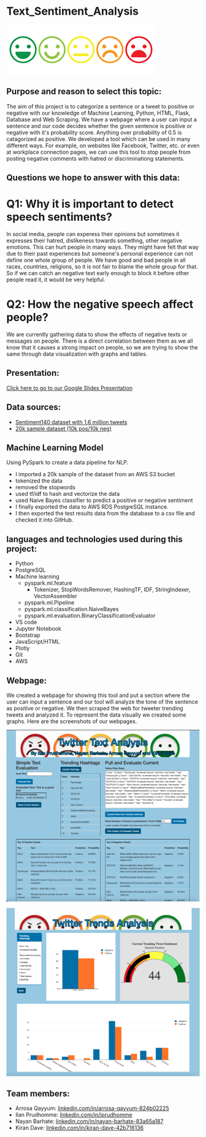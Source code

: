 # Text_Sentiment_Analysis
![image](https://github.com/Arrosa123/Text_Sentiment_Analysis/blob/main/images1.png)

## Purpose and reason to select this topic:

  The aim of this project is to categorize a sentence or a tweet to positive or negative with our knowledge of Machine Learning, Python, HTML, Flask, Database and Web Scraping. We have a webpage where a user can input a sentence and our code decides whether the given sentence is positive or negative with it's probability score. Anything over probability of 0.5 is catagorized as positive. We developed a tool which can be used in many different ways. For example, on websites like Facebook, Twitter, etc. or even at workplace connection pages, we can use this tool to stop people from posting negative comments with hatred or discriminationg statements.

## Questions we hope to answer with this data:

# Q1: Why it is important to detect speech sentiments?
In social media, people can experess their opinions but sometimes it expresses their hatred, dislikeness towards somethng, other negative emotions. This can hurt people in many ways. They might have felt that way due to their past experiences but someone's personal experience can not define one whole group of people. We have good and bad people in all races, countries, religions, so it is not fair to blame the whole group for that. So if we can catch an negative text early enough to block it before other people read it, it would be very helpful.

# Q2: How the negative speech affect people?
We are currently gathering data to show the effects of negative texts or messages on people. There is a direct correlation between them as we all know that it causes a  strong impact on people, so we are trying to show the same through data visualization with graphs and tables.

## Presentation: 
[Click here to go to our Google Slides Presentation](https://docs.google.com/presentation/d/1JQpK-gHvPBrHtgzteNTrwzFp4QcuEgPoajs-kB3tmf4/edit?usp=sharing)

## Data sources: 
- [Sentiment140 dataset with 1.6 million tweets](http://help.sentiment140.com/for-students)
- [20k sample dataset (10k pos/10k neg)](./Resources/sentiment_analysis_10k.csv)

## Machine Learning Model
Using PySpark to create a data pipeline for NLP.  
- I imported a 20k sample of the dataset from an AWS S3 bucket
- tokenized the data
- removed the stopwords
- used tf/idf to hash and vectorize the data
- used Naive Bayes classifier to predict a positive or negative sentiment
- I finally exported the data to AWS RDS PostgreSQL instance.
- I then exported the test results data from the database to a csv file and checked it into GitHub. 

## languages and technologies used during this project:
* Python
* PostgreSQL 
* Machine learning
  * pyspark.ml.feature
    * Tokenizer, StopWordsRemover, HashingTF, IDF, StringIndexer, VectorAssembler
  * pyspark.ml.Pipeline
  * pyspark.ml.classification.NaiveBayes
  * pyspark.ml.evaluation.BinaryClassificationEvaluator
* VS code
* Jupyter Notebook
* Bootstrap
* JavaScript/HTML
* Plotly
* Git
* AWS

## Webpage:
We created a webpage for showing this tool and put a section where the user can input a sentence and our tool will analyze the tone of the sentence as positive or negative. We then scraped the web for tweeter trending tweets and analyzed it. To represent the data visually we created some graphs. Here are the screenshots of our webpages.

![webpage1](https://github.com/Arrosa123/Text_Sentiment_Analysis/blob/main/static/images/site_page1.png)

![image2](https://github.com/Arrosa123/Text_Sentiment_Analysis/blob/main/static/images/site_page2.png)

## Team members: 
  * Arrosa Qayyum: [linkedin.com/in/arrosa-qayyum-824b02225](https://www.linkedin.com/in/arrosa-qayyum-824b02225/)
  * Ilan Prudhomme: [linkedin.com/in/iprudhomme](https://www.linkedin.com/in/iprudhomme/)
  * Nayan Barhate: [linkedin.com/in/nayan-barhate-83a65a187](https://www.linkedin.com/in/nayan-barhate-83a65a187/)
  * Kiran Dave: [linkedin.com/in/kiran-dave-42b716136](https://www.linkedin.com/in/kiran-dave-42b716136/)

